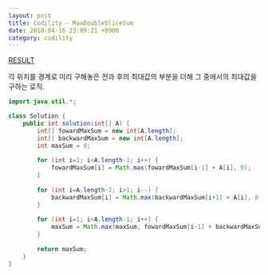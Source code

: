 ```yaml
---
layout: post
title: Codility - MaxDoubleSliceSum
date: 2018-04-16 23:09:21 +0900
category: codility
---
```


[RESULT](https://app.codility.com/demo/results/trainingJ7MRMR-HDC)

각 위치를 경계로 미리 구해놓은 전과 후의 최대값의 부분을 더해 그 중에서의 최대값을 구하는 로직.  

```java
import java.util.*;

class Solution {
    public int solution(int[] A) {
        int[] fowardMaxSum = new int[A.length];
        int[] backwardMaxSum = new int[A.length];
        int maxSum = 0;
        
        for (int i=1; i<A.length-1; i++) {
            fowardMaxSum[i] = Math.max(fowardMaxSum[i-1] + A[i], 0);
        }
        
        for (int i=A.length-2; i>1; i--) {
            backwardMaxSum[i] = Math.max(backwardMaxSum[i+1] + A[i], 0);
        }
        
        for (int i=1; i<A.length-1; i++) {
            maxSum = Math.max(maxSum, fowardMaxSum[i-1] + backwardMaxSum[i+1]);
        }
        
        return maxSum;
    }
}
```

